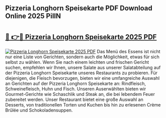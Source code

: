 ## Pizzeria Longhorn Speisekarte PDF Download Online 2025 PiIlN

# <h2><a href="http://gc98wk.nevu.top/?p=Pizzeria+Longhorn+Speisekarte">🔗 👉🔴 Pizzeria Longhorn Speisekarte 2025 PDF</a></h2>

[![Pizzeria Longhorn Speisekarte 2025 PDF](https://i.imgur.com/dBaPXMq.png)](http://gc98wk.nevu.top/?p=Pizzeria+Longhorn+Speisekarte)
Das Menü des Essens ist nicht nur eine Liste von Gerichten, sondern auch die Möglichkeit, etwas für sich selbst zu wählen. Wenn Sie nach einem leichten und frischen Gericht suchen, empfehlen wir Ihnen, unsere Salate aus unserer Salatabteilung auf der Pizzeria Longhorn Speisekarte unseres Restaurants zu probieren. Für diejenigen, die Fleisch bevorzugen, bieten wir eine umfangreiche Auswahl an Gerichten auf der Pizzeria Longhorn Speisekarte an: Rindfleisch, Schweinefleisch, Huhn und Fisch. Unseren Auserwählten bieten wir Gourmet-Gerichte wie Schaschlik und Steak an, die bei lebendem Feuer zubereitet werden. Unser Restaurant bietet eine große Auswahl an Desserts, von traditionellen Torten und Kuchen bis hin zu erlesenen Crème Brûlée und Schokoladensuppen.
